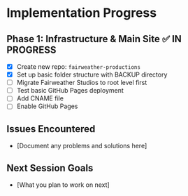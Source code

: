 # Implementation Progress

## Phase 1: Infrastructure & Main Site ✅ IN PROGRESS
- [x] Create new repo: `fairweather-productions`
- [x] Set up basic folder structure with BACKUP directory
- [ ] Migrate Fairweather Studios to root level first
- [ ] Test basic GitHub Pages deployment
- [ ] Add CNAME file
- [ ] Enable GitHub Pages

## Issues Encountered
- [Document any problems and solutions here]

## Next Session Goals
- [What you plan to work on next]